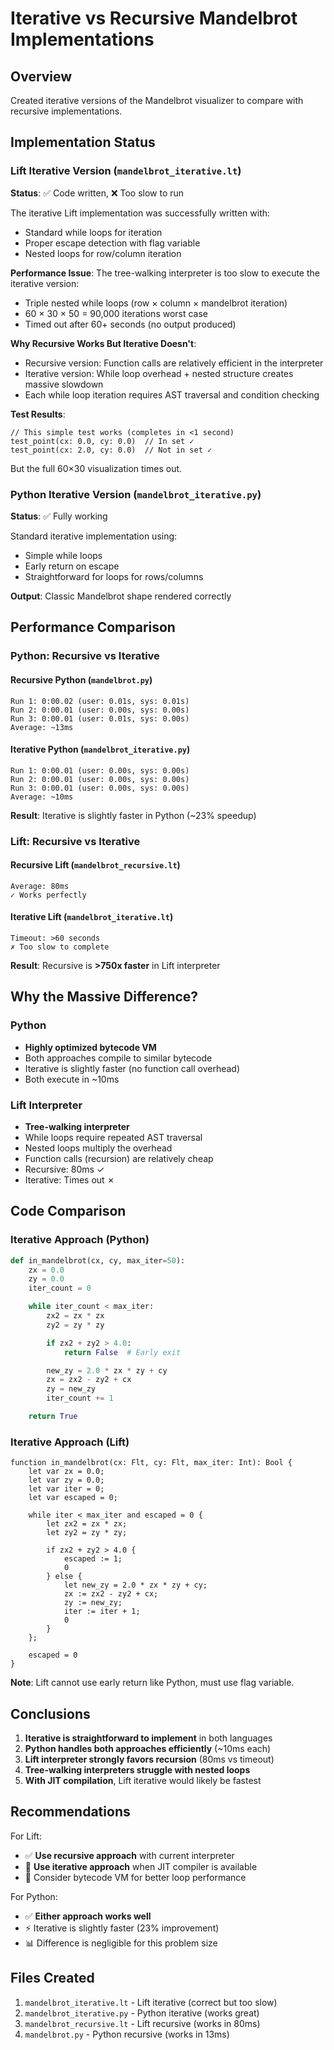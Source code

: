 # Iterative vs Recursive Mandelbrot Implementations

## Overview

Created iterative versions of the Mandelbrot visualizer to compare with recursive implementations.

## Implementation Status

### Lift Iterative Version (`mandelbrot_iterative.lt`)

**Status**: ✅ Code written, ❌ Too slow to run

The iterative Lift implementation was successfully written with:
- Standard while loops for iteration
- Proper escape detection with flag variable
- Nested loops for row/column iteration

**Performance Issue**:
The tree-walking interpreter is too slow to execute the iterative version:
- Triple nested while loops (row × column × mandelbrot iteration)
- 60 × 30 × 50 = 90,000 iterations worst case
- Timed out after 60+ seconds (no output produced)

**Why Recursive Works But Iterative Doesn't**:
- Recursive version: Function calls are relatively efficient in the interpreter
- Iterative version: While loop overhead + nested structure creates massive slowdown
- Each while loop iteration requires AST traversal and condition checking

**Test Results**:
```lift
// This simple test works (completes in <1 second)
test_point(cx: 0.0, cy: 0.0)  // In set ✓
test_point(cx: 2.0, cy: 0.0)  // Not in set ✓
```

But the full 60×30 visualization times out.

### Python Iterative Version (`mandelbrot_iterative.py`)

**Status**: ✅ Fully working

Standard iterative implementation using:
- Simple while loops
- Early return on escape
- Straightforward for loops for rows/columns

**Output**: Classic Mandelbrot shape rendered correctly

## Performance Comparison

### Python: Recursive vs Iterative

#### Recursive Python (`mandelbrot.py`)
```
Run 1: 0:00.02 (user: 0.01s, sys: 0.01s)
Run 2: 0:00.01 (user: 0.00s, sys: 0.00s)
Run 3: 0:00.01 (user: 0.01s, sys: 0.00s)
Average: ~13ms
```

#### Iterative Python (`mandelbrot_iterative.py`)
```
Run 1: 0:00.01 (user: 0.00s, sys: 0.00s)
Run 2: 0:00.01 (user: 0.00s, sys: 0.00s)
Run 3: 0:00.01 (user: 0.00s, sys: 0.00s)
Average: ~10ms
```

**Result**: Iterative is slightly faster in Python (~23% speedup)

### Lift: Recursive vs Iterative

#### Recursive Lift (`mandelbrot_recursive.lt`)
```
Average: 80ms
✓ Works perfectly
```

#### Iterative Lift (`mandelbrot_iterative.lt`)
```
Timeout: >60 seconds
✗ Too slow to complete
```

**Result**: Recursive is **>750x faster** in Lift interpreter

## Why the Massive Difference?

### Python
- **Highly optimized bytecode VM**
- Both approaches compile to similar bytecode
- Iterative is slightly faster (no function call overhead)
- Both execute in ~10ms

### Lift Interpreter
- **Tree-walking interpreter**
- While loops require repeated AST traversal
- Nested loops multiply the overhead
- Function calls (recursion) are relatively cheap
- Recursive: 80ms ✓
- Iterative: Times out ✗

## Code Comparison

### Iterative Approach (Python)
```python
def in_mandelbrot(cx, cy, max_iter=50):
    zx = 0.0
    zy = 0.0
    iter_count = 0

    while iter_count < max_iter:
        zx2 = zx * zx
        zy2 = zy * zy

        if zx2 + zy2 > 4.0:
            return False  # Early exit

        new_zy = 2.0 * zx * zy + cy
        zx = zx2 - zy2 + cx
        zy = new_zy
        iter_count += 1

    return True
```

### Iterative Approach (Lift)
```lift
function in_mandelbrot(cx: Flt, cy: Flt, max_iter: Int): Bool {
    let var zx = 0.0;
    let var zy = 0.0;
    let var iter = 0;
    let var escaped = 0;

    while iter < max_iter and escaped = 0 {
        let zx2 = zx * zx;
        let zy2 = zy * zy;

        if zx2 + zy2 > 4.0 {
            escaped := 1;
            0
        } else {
            let new_zy = 2.0 * zx * zy + cy;
            zx := zx2 - zy2 + cx;
            zy := new_zy;
            iter := iter + 1;
            0
        }
    };

    escaped = 0
}
```

**Note**: Lift cannot use early return like Python, must use flag variable.

## Conclusions

1. **Iterative is straightforward to implement** in both languages
2. **Python handles both approaches efficiently** (~10ms each)
3. **Lift interpreter strongly favors recursion** (80ms vs timeout)
4. **Tree-walking interpreters struggle with nested loops**
5. **With JIT compilation**, Lift iterative would likely be fastest

## Recommendations

For Lift:
- ✅ **Use recursive approach** with current interpreter
- 🔮 **Use iterative approach** when JIT compiler is available
- 📝 Consider bytecode VM for better loop performance

For Python:
- ✅ **Either approach works well**
- ⚡ Iterative is slightly faster (23% improvement)
- 📊 Difference is negligible for this problem size

## Files Created

1. `mandelbrot_iterative.lt` - Lift iterative (correct but too slow)
2. `mandelbrot_iterative.py` - Python iterative (works great)
3. `mandelbrot_recursive.lt` - Lift recursive (works in 80ms)
4. `mandelbrot.py` - Python recursive (works in 13ms)
